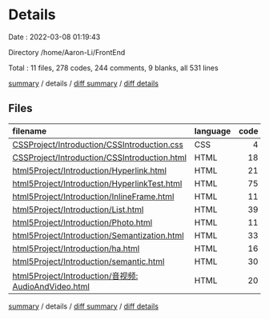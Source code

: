 # Details

Date : 2022-03-08 01:19:43

Directory /home/Aaron-Li/FrontEnd

Total : 11 files,  278 codes, 244 comments, 9 blanks, all 531 lines

[summary](results.md) / details / [diff summary](diff.md) / [diff details](diff-details.md)

## Files
| filename | language | code | comment | blank | total |
| :--- | :--- | ---: | ---: | ---: | ---: |
| [CSSProject/Introduction/CSSIntroduction.css](/CSSProject/Introduction/CSSIntroduction.css) | CSS | 4 | 0 | 0 | 4 |
| [CSSProject/Introduction/CSSIntroduction.html](/CSSProject/Introduction/CSSIntroduction.html) | HTML | 18 | 34 | 1 | 53 |
| [html5Project/Introduction/Hyperlink.html](/html5Project/Introduction/Hyperlink.html) | HTML | 21 | 22 | 1 | 44 |
| [html5Project/Introduction/HyperlinkTest.html](/html5Project/Introduction/HyperlinkTest.html) | HTML | 75 | 15 | 1 | 91 |
| [html5Project/Introduction/InlineFrame.html](/html5Project/Introduction/InlineFrame.html) | HTML | 11 | 7 | 0 | 18 |
| [html5Project/Introduction/List.html](/html5Project/Introduction/List.html) | HTML | 39 | 17 | 1 | 57 |
| [html5Project/Introduction/Photo.html](/html5Project/Introduction/Photo.html) | HTML | 11 | 40 | 0 | 51 |
| [html5Project/Introduction/Semantization.html](/html5Project/Introduction/Semantization.html) | HTML | 33 | 31 | 1 | 65 |
| [html5Project/Introduction/ha.html](/html5Project/Introduction/ha.html) | HTML | 16 | 20 | 4 | 40 |
| [html5Project/Introduction/semantic.html](/html5Project/Introduction/semantic.html) | HTML | 30 | 34 | 0 | 64 |
| [html5Project/Introduction/音视频: AudioAndVideo.html](/html5Project/Introduction/%E9%9F%B3%E8%A7%86%E9%A2%91:%20AudioAndVideo.html) | HTML | 20 | 24 | 0 | 44 |

[summary](results.md) / details / [diff summary](diff.md) / [diff details](diff-details.md)